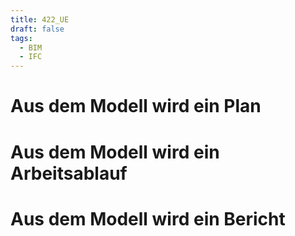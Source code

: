 ```yaml
---
title: 422_UE
draft: false
tags:
  - BIM
  - IFC
---
```





# Aus dem Modell wird ein Plan




# Aus dem Modell wird ein Arbeitsablauf



# Aus dem Modell wird ein Bericht



